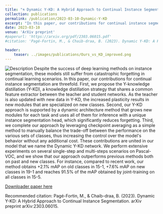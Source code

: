 ```yaml
---
title: "⚗️ Dynamic Y-KD: A Hybrid Approach to Continual Instance Segmentation."
collection: publications
permalink: /publication/2023-03-10-Dynamic-Y-KD
excerpt: "In this paper, our contributions for continual instance segmentation are threefold. First, we propose the Y-knowledge distillation (Y-KD), a knowledge distillation strategy that shares a common feature extractor between the teacher and student networks. Second, our Y-KD approach is supported by a dynamic architecture method that grows new modules for each task and uses all of them for inference with a unique instance segmentation head, which significantly reduces forgetting. Third, we complete our approach by leveraging checkpoint averaging as a simple method to manually balance the trade-off between the performance on the various sets of classes, thus increasing the control over the model's behavior without any additional cost."
date: 2023-03-10
venue: 'ArXiv preprint'
#paperurl: 'https://arxiv.org/pdf/2303.06015.pdf'
#citation: 'Pagé-Fortin, M., & Chaib-draa, B. (2023). Dynamic Y-KD: A Hybrid Approach to Continual Instance Segmentation. arXiv preprint arXiv:2303.06015.

header:
    teaser: ../images/publications/Ours_vs_KD_improved.png
---
```

<img src="../../images/publications/Ours_vs_KD_improved.png" alt="Description" style="max-width:100%;height:auto;">
Despite the success of deep learning methods on instance segmentation, these models still suffer from catastrophic forgetting in continual learning scenarios. In this paper, our contributions for continual instance segmentation are threefold. First, we propose the Y-knowledge distillation (Y-KD), a knowledge distillation strategy that shares a common feature extractor between the teacher and student networks. As the teacher is also updated with new data in Y-KD, the increased plasticity results in new modules that are specialized on new classes. Second, our Y-KD approach is supported by a dynamic architecture method that grows new modules for each task and uses all of them for inference with a unique instance segmentation head, which significantly reduces forgetting. Third, we complete our approach by leveraging checkpoint averaging as a simple method to manually balance the trade-off between the performance on the various sets of classes, thus increasing the control over the model's behavior without any additional cost. These contributions are united in our model that we name the Dynamic Y-KD network. We perform extensive experiments on several single-step and multi-steps scenarios on Pascal-VOC, and we show that our approach outperforms previous methods both on past and new classes. For instance, compared to recent work, our method obtains +2.1% mAP on old classes in 15-1, +7.6% mAP on new classes in 19-1 and reaches 91.5% of the mAP obtained by joint-training on all classes in 15-5.

[Downloader paper here](https://arxiv.org/pdf/2303.06015.pdf)

Recommended citation: Pagé-Fortin, M., & Chaib-draa, B. (2023). Dynamic Y-KD: A Hybrid Approach to Continual Instance Segmentation. arXiv preprint arXiv:2303.06015.